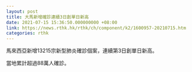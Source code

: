 ```yaml
---
layout: post
title: 大馬新增確診連續3日創單日新高
date: 2021-07-15 15:36:50.000000000 +08:00
link: https://news.rthk.hk/rthk/ch/component/k2/1600957-20210715.htm
categories: rthk
---
```


馬來西亞新增13215宗新型肺炎確診個案，連續第3日創單日新高。

當地累計超過88萬人確診。
